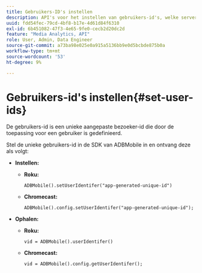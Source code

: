 ```yaml
---
title: Gebruikers-ID's instellen
description: API's voor het instellen van gebruikers-id's, welke server een unieke klant-id is.
uuid: fdd54fec-79cd-4bf8-b17e-4d61d84f6310
exl-id: 6b451082-47f3-4e65-9fe0-cecb2d20dc2d
feature: "Media Analytics, API"
role: User, Admin, Data Engineer
source-git-commit: a73ba98e025e0a915a5136bb9e0d5bcbde875b0a
workflow-type: tm+mt
source-wordcount: '53'
ht-degree: 9%

---
```


# Gebruikers-id&#39;s instellen{#set-user-ids}

De gebruikers-id is een unieke aangepaste bezoeker-id die door de toepassing voor een gebruiker is gedefinieerd.

Stel de unieke gebruikers-id in de SDK van ADBMobile in en ontvang deze als volgt:

* **Instellen:**

   * **Roku:**

      ```
      ADBMobile().setUserIdentifer("app-generated-unique-id")
      ```

   * **Chromecast:**

      ```
      ADBMobile().config.setUserIdentifer("app-generated-unique-id");
      ```

* **Ophalen:**

   * **Roku:**

      ```
      vid = ADBMobile().userIdentifer()
      ```

   * **Chromecast:**

      ```
      vid = ADBMobile().config.getUserIdentifer();
      ```
